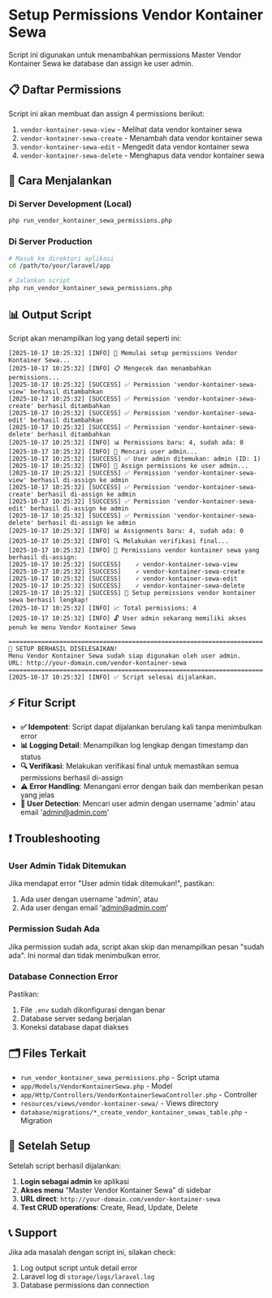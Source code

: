 # Setup Permissions Vendor Kontainer Sewa

Script ini digunakan untuk menambahkan permissions Master Vendor Kontainer Sewa ke database dan assign ke user admin.

## 📋 Daftar Permissions

Script ini akan membuat dan assign 4 permissions berikut:

1. `vendor-kontainer-sewa-view` - Melihat data vendor kontainer sewa
2. `vendor-kontainer-sewa-create` - Menambah data vendor kontainer sewa
3. `vendor-kontainer-sewa-edit` - Mengedit data vendor kontainer sewa
4. `vendor-kontainer-sewa-delete` - Menghapus data vendor kontainer sewa

## 🚀 Cara Menjalankan

### Di Server Development (Local)

```bash
php run_vendor_kontainer_sewa_permissions.php
```

### Di Server Production

```bash
# Masuk ke direktori aplikasi
cd /path/to/your/laravel/app

# Jalankan script
php run_vendor_kontainer_sewa_permissions.php
```

## 📊 Output Script

Script akan menampilkan log yang detail seperti ini:

```
[2025-10-17 10:25:32] [INFO] 🚀 Memulai setup permissions Vendor Kontainer Sewa...
[2025-10-17 10:25:32] [INFO] 📋 Mengecek dan menambahkan permissions...
[2025-10-17 10:25:32] [SUCCESS] ✅ Permission 'vendor-kontainer-sewa-view' berhasil ditambahkan
[2025-10-17 10:25:32] [SUCCESS] ✅ Permission 'vendor-kontainer-sewa-create' berhasil ditambahkan
[2025-10-17 10:25:32] [SUCCESS] ✅ Permission 'vendor-kontainer-sewa-edit' berhasil ditambahkan
[2025-10-17 10:25:32] [SUCCESS] ✅ Permission 'vendor-kontainer-sewa-delete' berhasil ditambahkan
[2025-10-17 10:25:32] [INFO] 📊 Permissions baru: 4, sudah ada: 0
[2025-10-17 10:25:32] [INFO] 👤 Mencari user admin...
[2025-10-17 10:25:32] [SUCCESS] ✅ User admin ditemukan: admin (ID: 1)
[2025-10-17 10:25:32] [INFO] 🔐 Assign permissions ke user admin...
[2025-10-17 10:25:32] [SUCCESS] ✅ Permission 'vendor-kontainer-sewa-view' berhasil di-assign ke admin
[2025-10-17 10:25:32] [SUCCESS] ✅ Permission 'vendor-kontainer-sewa-create' berhasil di-assign ke admin
[2025-10-17 10:25:32] [SUCCESS] ✅ Permission 'vendor-kontainer-sewa-edit' berhasil di-assign ke admin
[2025-10-17 10:25:32] [SUCCESS] ✅ Permission 'vendor-kontainer-sewa-delete' berhasil di-assign ke admin
[2025-10-17 10:25:32] [INFO] 📊 Assignments baru: 4, sudah ada: 0
[2025-10-17 10:25:32] [INFO] 🔍 Melakukan verifikasi final...
[2025-10-17 10:25:32] [INFO] 📝 Permissions vendor kontainer sewa yang berhasil di-assign:
[2025-10-17 10:25:32] [SUCCESS]    ✓ vendor-kontainer-sewa-view
[2025-10-17 10:25:32] [SUCCESS]    ✓ vendor-kontainer-sewa-create
[2025-10-17 10:25:32] [SUCCESS]    ✓ vendor-kontainer-sewa-edit
[2025-10-17 10:25:32] [SUCCESS]    ✓ vendor-kontainer-sewa-delete
[2025-10-17 10:25:32] [SUCCESS] 🎉 Setup permissions vendor kontainer sewa berhasil lengkap!
[2025-10-17 10:25:32] [INFO] 📈 Total permissions: 4
[2025-10-17 10:25:32] [INFO] 🔓 User admin sekarang memiliki akses penuh ke menu Vendor Kontainer Sewa

======================================================================
🚀 SETUP BERHASIL DISELESAIKAN!
Menu Vendor Kontainer Sewa sudah siap digunakan oleh user admin.
URL: http://your-domain.com/vendor-kontainer-sewa
======================================================================
[2025-10-17 10:25:32] [INFO] ✅ Script selesai dijalankan.
```

## ⚡ Fitur Script

-   **✅ Idempotent**: Script dapat dijalankan berulang kali tanpa menimbulkan error
-   **📊 Logging Detail**: Menampilkan log lengkap dengan timestamp dan status
-   **🔍 Verifikasi**: Melakukan verifikasi final untuk memastikan semua permissions berhasil di-assign
-   **⚠️ Error Handling**: Menangani error dengan baik dan memberikan pesan yang jelas
-   **🎯 User Detection**: Mencari user admin dengan username 'admin' atau email 'admin@admin.com'

## ❗ Troubleshooting

### User Admin Tidak Ditemukan

Jika mendapat error "User admin tidak ditemukan!", pastikan:

1. Ada user dengan username 'admin', atau
2. Ada user dengan email 'admin@admin.com'

### Permission Sudah Ada

Jika permission sudah ada, script akan skip dan menampilkan pesan "sudah ada". Ini normal dan tidak menimbulkan error.

### Database Connection Error

Pastikan:

1. File `.env` sudah dikonfigurasi dengan benar
2. Database server sedang berjalan
3. Koneksi database dapat diakses

## 🗂️ Files Terkait

-   `run_vendor_kontainer_sewa_permissions.php` - Script utama
-   `app/Models/VendorKontainerSewa.php` - Model
-   `app/Http/Controllers/VendorKontainerSewaController.php` - Controller
-   `resources/views/vendor-kontainer-sewa/` - Views directory
-   `database/migrations/*_create_vendor_kontainer_sewas_table.php` - Migration

## 🔗 Setelah Setup

Setelah script berhasil dijalankan:

1. **Login sebagai admin** ke aplikasi
2. **Akses menu** "Master Vendor Kontainer Sewa" di sidebar
3. **URL direct**: `http://your-domain.com/vendor-kontainer-sewa`
4. **Test CRUD operations**: Create, Read, Update, Delete

## 📞 Support

Jika ada masalah dengan script ini, silakan check:

1. Log output script untuk detail error
2. Laravel log di `storage/logs/laravel.log`
3. Database permissions dan connection
